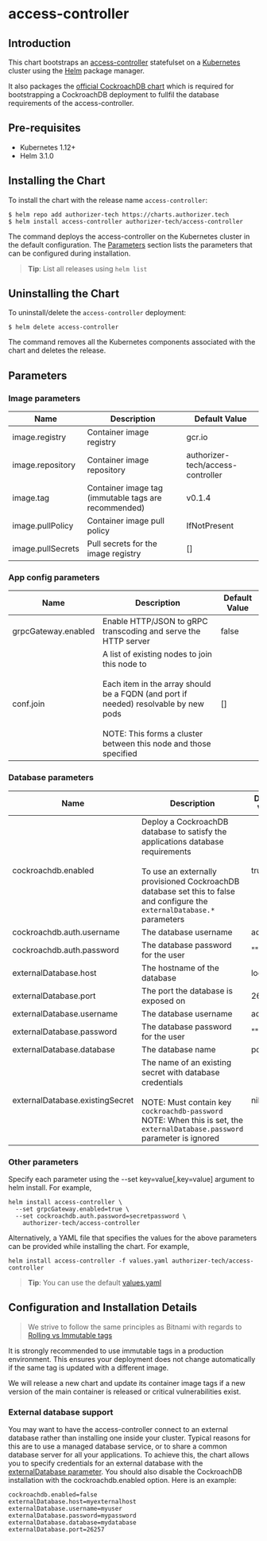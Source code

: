 # access-controller

## Introduction
This chart bootstraps an [access-controller](https://github.com/authorizer-tech/access-controller) statefulset on a [Kubernetes](https://kubernetes.io) cluster using the [Helm](https://helm.sh) package manager.

It also packages the [official CockroachDB chart](https://github.com/cockroachdb/helm-charts/tree/master/cockroachdb) which is required for bootstrapping a CockroachDB deployment to fullfil the database requirements of the access-controller.

## Pre-requisites
- Kubernetes 1.12+
- Helm 3.1.0

## Installing the Chart
To install the chart with the release name `access-controller`:

```console
$ helm repo add authorizer-tech https://charts.authorizer.tech
$ helm install access-controller authorizer-tech/access-controller
```

The command deploys the access-controller on the Kubernetes cluster in the default configuration. The [Parameters](#parameters) section lists the parameters that can be configured during installation.

> **Tip**: List all releases using `helm list`

## Uninstalling the Chart

To uninstall/delete the `access-controller` deployment:

```console
$ helm delete access-controller
```

The command removes all the Kubernetes components associated with the chart and deletes the release.

## Parameters

### Image parameters

| Name              | Description                                            | Default Value                     |
|-------------------|--------------------------------------------------------|-----------------------------------|
| image.registry    | Container image registry                               | gcr.io                            |
| image.repository  | Container image repository                             | authorizer-tech/access-controller |
| image.tag         | Container image tag (immutable tags are recommended)   | v0.1.4                            |
| image.pullPolicy  | Container image pull policy                            | IfNotPresent                      |
| image.pullSecrets | Pull secrets for the image registry                    | []                                |

### App config parameters

| Name                | Description                                                                                                                                                                                                       | Default Value |
|---------------------|-------------------------------------------------------------------------------------------------------------------------------------------------------------------------------------------------------------------|---------------|
| grpcGateway.enabled | Enable HTTP/JSON to gRPC transcoding and serve the HTTP server                                                                                                                                                    | false         |
| conf.join           | A list of existing nodes to join this node to<br><br>Each item in the array should be a FQDN (and port if needed) resolvable by new pods<br><br>NOTE: This forms a cluster between this node and those specified | []            |

### Database parameters

| Name                            | Description                                                                                                                                                                                                       | Default Value |
|---------------------------------|-------------------------------------------------------------------------------------------------------------------------------------------------------------------------------------------------------------------|---------------|
| cockroachdb.enabled             | Deploy a CockroachDB database to satisfy the applications database requirements<br><br>To use an externally provisioned CockroachDB database set this to false and configure the `externalDatabase.*` parameters | true          |
| cockroachdb.auth.username       | The database username                                                                                                                                                                                             | admin         |
| cockroachdb.auth.password       | The database password for the user                                                                                                                                                                                | ""            |
| externalDatabase.host           | The hostname of the database                                                                                                                                                                                      | localhost     |
| externalDatabase.port           | The port the database is exposed on                                                                                                                                                                               | 26257         |
| externalDatabase.username       | The database username                                                                                                                                                                                             | admin         |
| externalDatabase.password       | The database password for the user                                                                                                                                                                                | ""            |
| externalDatabase.database       | The database name                                                                                                                                                                                                 | postgres      |
| externalDatabase.existingSecret | The name of an existing secret with database credentials<br><br>NOTE: Must contain key `cockroachdb-password`<br>NOTE: When this is set, the `externalDatabase.password` parameter is ignored                     | nil           |

### Other parameters


Specify each parameter using the --set key=value[,key=value] argument to helm install. For example,

```console
helm install access-controller \
  --set grpcGateway.enabled=true \
  --set cockroachdb.auth.password=secretpassword \
    authorizer-tech/access-controller
```

Alternatively, a YAML file that specifies the values for the above parameters can be provided while installing the chart. For example,

```console
helm install access-controller -f values.yaml authorizer-tech/access-controller
```

> **Tip**: You can use the default [values.yaml](./values.yaml)

## Configuration and Installation Details

> We strive to follow the same principles as Bitnami with regards to [Rolling vs Immutable tags](https://docs.bitnami.com/tutorials/understand-rolling-tags-containers/)

It is strongly recommended to use immutable tags in a production environment. This ensures your deployment does not change automatically if the same tag is updated with a different image.

We will release a new chart and update its container image tags if a new version of the main container is released or critical vulnerabilities exist.

### External database support
You may want to have the access-controller connect to an external database rather than installing one inside your cluster. Typical reasons for this are to use a managed database service, or to share a common database server for all your applications. To achieve this, the chart allows you to specify credentials for an external database with the [externalDatabase parameter](#database-parameters). You should also disable the CockroachDB installation with the cockroachdb.enabled option. Here is an example:

```console
cockroachdb.enabled=false
externalDatabase.host=myexternalhost
externalDatabase.username=myuser
externalDatabase.password=mypassword
externalDatabase.database=mydatabase
externalDatabase.port=26257
```
